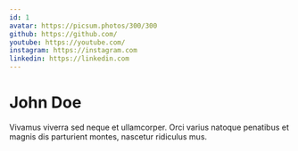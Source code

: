 ```yaml
---
id: 1
avatar: https://picsum.photos/300/300
github: https://github.com/
youtube: https://youtube.com/
instagram: https://instagram.com
linkedin: https://linkedin.com
---
```


# John Doe

Vivamus viverra sed neque et ullamcorper. Orci varius natoque penatibus et magnis dis parturient montes, nascetur ridiculus mus.
